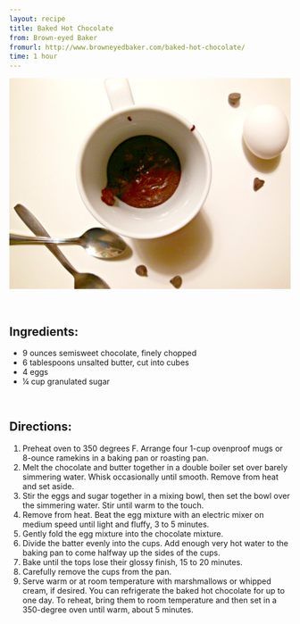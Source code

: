 ```yaml
---
layout: recipe
title: Baked Hot Chocolate
from: Brown-eyed Baker
fromurl: http://www.browneyedbaker.com/baked-hot-chocolate/
time: 1 hour
---
```


![Baked Hot Chocolate](/assets/img/baked-hot-chocolate.jpg)

<br>


Ingredients:
------------

* 9 ounces semisweet chocolate, finely chopped
* 6 tablespoons unsalted butter, cut into cubes
* 4 eggs
* ¼ cup granulated sugar

<br>

Directions:
-----------
1. Preheat oven to 350 degrees F. Arrange four 1-cup ovenproof mugs or 8-ounce ramekins in a baking pan or roasting pan.
2. Melt the chocolate and butter together in a double boiler set over barely simmering water. Whisk occasionally until smooth. Remove from heat and set aside.
3. Stir the eggs and sugar together in a mixing bowl, then set the bowl over the simmering water. Stir until warm to the touch.
4. Remove from heat. Beat the egg mixture with an electric mixer on medium speed until light and fluffy, 3 to 5 minutes. 
5. Gently fold the egg mixture into the chocolate mixture.
6. Divide the batter evenly into the cups. Add enough very hot water to the baking pan to come halfway up the sides of the cups. 
7. Bake until the tops lose their glossy finish, 15 to 20 minutes. 
8. Carefully remove the cups from the pan.
9. Serve warm or at room temperature with marshmallows or whipped cream, if desired. You can refrigerate the baked hot chocolate for up to one day. To reheat, bring them to room temperature and then set in a 350-degree oven until warm, about 5 minutes.

